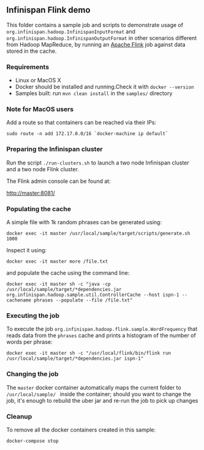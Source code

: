 ## Infinispan Flink demo 

This folder contains a sample job and scripts to demonstrate usage of ```org.infinispan.hadoop.InfinispanInputFormat``` and ```org.infinispan.hadoop.InfinispanOutputFormat```
in other scenarios different from Hadoop MapReduce, by running an [Apache Flink](https://flink.apache.org/) job against data stored in the cache. 

### Requirements

* Linux or MacOS X
* Docker should be installed and running.Check it with ```docker --version```
* Samples built: run ```mvn clean install``` in the ```samples/``` directory 

### Note for MacOS users

Add a route so that containers can be reached via their IPs:

```
sudo route -n add 172.17.0.0/16 `docker-machine ip default`
```

### Preparing the Infinispan cluster

Run the script ```./run-clusters.sh``` to launch a two node Infinispan cluster and a two node Flink cluster. 

The Flink admin console can be found at:  
 
[http://master:8081/](http://master:8081/)

### Populating the cache

A simple file with 1k random phrases can be generated using:

```
docker exec -it master /usr/local/sample/target/scripts/generate.sh 1000
```

Inspect it using:

```
docker exec -it master more /file.txt
```

and populate the cache using the command line:

```
docker exec -it master sh -c "java -cp /usr/local/sample/target/*dependencies.jar org.infinispan.hadoop.sample.util.ControllerCache --host ispn-1 --cachename phrases --populate --file /file.txt"
``` 
 
### Executing the job

To execute the job ```org.infinispan.hadoop.flink.sample.WordFrequency``` that reads data from the ```phrases``` cache and prints a histogram of the number of words per phrase:

```
docker exec -it master sh -c "/usr/local/flink/bin/flink run  /usr/local/sample/target/*dependencies.jar ispn-1"
```

### Changing the job

The ```master``` docker container automatically maps the current folder to ```/usr/local/sample/ ``` inside the container; should you want to change the job, it's enough to rebuild the uber jar and re-run the job to pick up changes

### Cleanup

To remove all the docker containers created in this sample:

```
docker-compose stop
```

